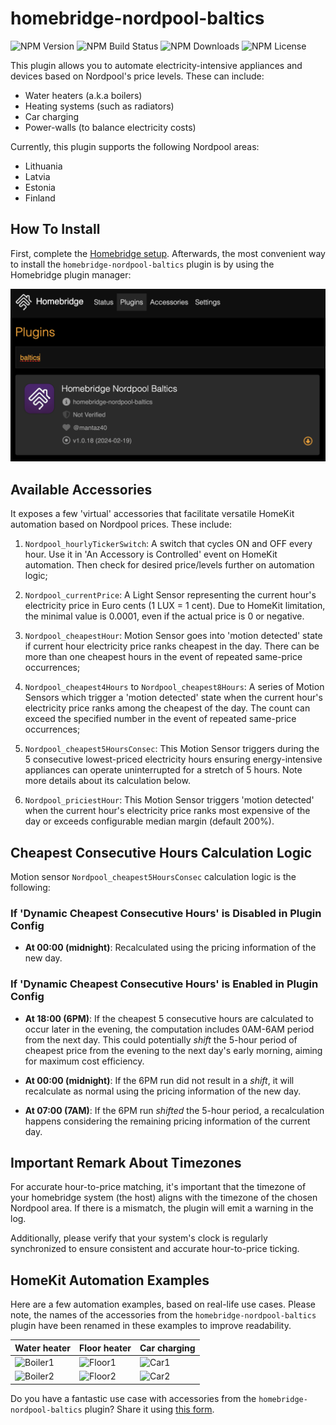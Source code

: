 # homebridge-nordpool-baltics #

![NPM Version](https://img.shields.io/npm/v/homebridge-nordpool-baltics)
![NPM Build Status](https://img.shields.io/github/actions/workflow/status/msegzda/homebridge-nordpool-baltics/npm-publish.yml)
![NPM Downloads](https://img.shields.io/npm/dw/homebridge-nordpool-baltics)
![NPM License](https://img.shields.io/npm/l/homebridge-nordpool-baltics)

This plugin allows you to automate electricity-intensive appliances and devices based on Nordpool's price levels. These can include:

- Water heaters (a.k.a boilers)
- Heating systems (such as radiators)
- Car charging
- Power-walls (to balance electricity costs)

Currently, this plugin supports the following Nordpool areas:

- Lithuania
- Latvia
- Estonia
- Finland

## How To Install ##

First, complete the [Homebridge setup](https://homebridge.io/how-to-install-homebridge). Afterwards, the most convenient way to install the `homebridge-nordpool-baltics` plugin is by using the Homebridge plugin manager:

![Install](./images/install.png)

## Available Accessories ##

It exposes a few 'virtual' accessories that facilitate versatile HomeKit automation based on Nordpool prices. These include:

1. `Nordpool_hourlyTickerSwitch`: A switch that cycles ON and OFF every hour. Use it in 'An Accessory is Controlled' event on HomeKit automation. Then check for desired price/levels further on automation logic;

1. `Nordpool_currentPrice`: A Light Sensor representing the current hour's electricity price in Euro cents (1 LUX = 1 cent). Due to HomeKit limitation, the minimal value is 0.0001, even if the actual price is 0 or negative.

1. `Nordpool_cheapestHour`: Motion Sensor goes into 'motion detected' state if current hour electricity price ranks cheapest in the day. There can be more than one cheapest hours in the event of repeated same-price occurrences;

1. `Nordpool_cheapest4Hours` to `Nordpool_cheapest8Hours`: A series of Motion Sensors which trigger a 'motion detected' state when the current hour's electricity price ranks among the cheapest of the day. The count can exceed the specified number in the event of repeated same-price occurrences;

1. `Nordpool_cheapest5HoursConsec`: This Motion Sensor triggers during the 5 consecutive lowest-priced electricity hours ensuring energy-intensive appliances can operate uninterrupted for a stretch of 5 hours. Note more details about its calculation below.

1. `Nordpool_priciestHour`: This Motion Sensor triggers 'motion detected' when the current hour's electricity price ranks most expensive of the day or exceeds configurable median margin (default 200%).

## Cheapest Consecutive Hours Calculation Logic ##

Motion sensor `Nordpool_cheapest5HoursConsec` calculation logic is the following:

### If 'Dynamic Cheapest Consecutive Hours' is **Disabled** in Plugin Config ###

- **At 00:00 (midnight)**: Recalculated using the pricing information of the new day.

### If 'Dynamic Cheapest Consecutive Hours' is **Enabled** in Plugin Config ###

- **At 18:00 (6PM)**: If the cheapest 5 consecutive hours are calculated to occur later in the evening, the computation includes 0AM-6AM period from the next day. This could potentially *shift* the 5-hour period of cheapest price from the evening to the next day's early morning, aiming for maximum cost efficiency.

- **At 00:00 (midnight)**: If the 6PM run did not result in a *shift*, it will recalculate as normal using the pricing information of the new day.

- **At 07:00 (7AM)**: If the 6PM run *shifted* the 5-hour period, a recalculation happens considering the remaining pricing information of the current day.

## Important Remark About Timezones ##

For accurate hour-to-price matching, it's important that the timezone of your homebridge system (the host) aligns with the timezone of the chosen Nordpool area. If there is a mismatch, the plugin will emit a warning in the log.

Additionally, please verify that your system's clock is regularly synchronized to ensure consistent and accurate hour-to-price ticking.

## HomeKit Automation Examples ##

Here are a few automation examples, based on real-life use cases. Please note, the names of the accessories from the `homebridge-nordpool-baltics` plugin have been renamed in these examples to improve readability.

| Water heater | Floor heater | Car charging |
| --------- | --------- | --------- |
| ![Boiler1](images/boiler1.png) | ![Floor1](images/floor1.png)  | ![Car1](images/car1.png)   |
| ![Boiler2](images/boiler2.png)  | ![Floor2](images/floor2.png)  | ![Car2](images/car2.png)  |

Do you have a fantastic use case with accessories from the `homebridge-nordpool-baltics` plugin? Share it using [this form](https://github.com/msegzda/homebridge-nordpool-baltics/issues/new).
